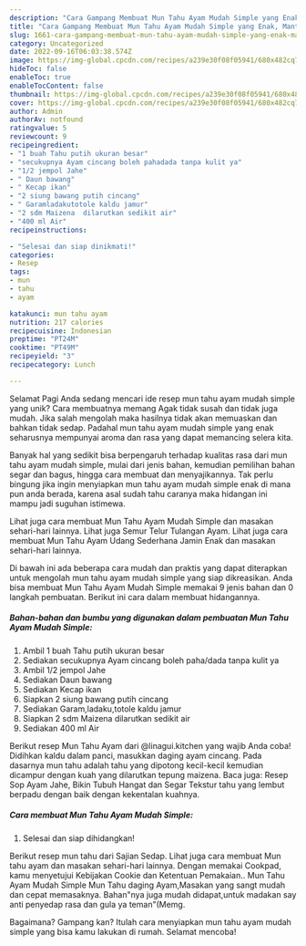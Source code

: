```yaml
---
description: "Cara Gampang Membuat Mun Tahu Ayam Mudah Simple yang Enak, Mantap"
title: "Cara Gampang Membuat Mun Tahu Ayam Mudah Simple yang Enak, Mantap"
slug: 1661-cara-gampang-membuat-mun-tahu-ayam-mudah-simple-yang-enak-mantap
category: Uncategorized
date: 2022-09-16T06:03:38.574Z
image: https://img-global.cpcdn.com/recipes/a239e30f08f05941/680x482cq70/mun-tahu-ayam-mudah-simple-foto-resep-utama.jpg
hideToc: false
enableToc: true
enableTocContent: false
thumbnail: https://img-global.cpcdn.com/recipes/a239e30f08f05941/680x482cq70/mun-tahu-ayam-mudah-simple-foto-resep-utama.jpg
cover: https://img-global.cpcdn.com/recipes/a239e30f08f05941/680x482cq70/mun-tahu-ayam-mudah-simple-foto-resep-utama.jpg
author: Admin
authorAv: notfound
ratingvalue: 5
reviewcount: 9
recipeingredient:
- "1 buah Tahu putih ukuran besar"
- "secukupnya Ayam cincang boleh pahadada tanpa kulit ya"
- "1/2 jempol Jahe"
- " Daun bawang"
- " Kecap ikan"
- "2 siung bawang putih cincang"
- " Garamladakutotole kaldu jamur"
- "2 sdm Maizena  dilarutkan sedikit air"
- "400 ml Air"
recipeinstructions:

- "Selesai dan siap dinikmati!"
categories:
- Resep
tags:
- mun
- tahu
- ayam

katakunci: mun tahu ayam 
nutrition: 217 calories
recipecuisine: Indonesian
preptime: "PT24M"
cooktime: "PT49M"
recipeyield: "3"
recipecategory: Lunch

---
```



Selamat Pagi Anda sedang mencari ide resep mun tahu ayam mudah simple yang unik? Cara membuatnya memang Agak tidak susah dan tidak juga mudah. Jika salah mengolah maka hasilnya tidak akan memuaskan dan bahkan tidak sedap. Padahal mun tahu ayam mudah simple yang enak seharusnya mempunyai aroma dan rasa yang dapat memancing selera kita.


Banyak hal yang sedikit bisa berpengaruh terhadap kualitas rasa dari mun tahu ayam mudah simple, mulai dari jenis bahan, kemudian pemilihan bahan segar dan bagus, hingga cara membuat dan menyajikannya. Tak perlu bingung jika ingin menyiapkan mun tahu ayam mudah simple enak di mana pun anda berada, karena asal sudah tahu caranya maka hidangan ini mampu jadi suguhan istimewa.

Lihat juga cara membuat Mun Tahu Ayam Mudah Simple dan masakan sehari-hari lainnya. Lihat juga Semur Telur Tulangan Ayam. Lihat juga cara membuat Mun Tahu Ayam Udang Sederhana Jamin Enak dan masakan sehari-hari lainnya.


Di bawah ini ada beberapa cara mudah dan praktis yang dapat diterapkan untuk mengolah mun tahu ayam mudah simple yang siap dikreasikan. Anda bisa membuat Mun Tahu Ayam Mudah Simple memakai 9 jenis bahan dan 0 langkah pembuatan. Berikut ini cara dalam membuat hidangannya.

<!--inarticleads1-->

##### Bahan-bahan dan bumbu yang digunakan dalam pembuatan Mun Tahu Ayam Mudah Simple:

1. Ambil 1 buah Tahu putih ukuran besar
1. Sediakan secukupnya Ayam cincang boleh paha/dada tanpa kulit ya
1. Ambil 1/2 jempol Jahe
1. Sediakan  Daun bawang
1. Sediakan  Kecap ikan
1. Siapkan 2 siung bawang putih cincang
1. Sediakan  Garam,ladaku,totole kaldu jamur
1. Siapkan 2 sdm Maizena  dilarutkan sedikit air
1. Sediakan 400 ml Air


Berikut resep Mun Tahu Ayam dari @linagui.kitchen yang wajib Anda coba! Didihkan kaldu dalam panci, masukkan daging ayam cincang. Pada dasarnya mun tahu adalah tahu yang dipotong kecil-kecil kemudian dicampur dengan kuah yang dilarutkan tepung maizena. Baca juga: Resep Sop Ayam Jahe, Bikin Tubuh Hangat dan Segar Tekstur tahu yang lembut berpadu dengan baik dengan kekentalan kuahnya. 

<!--inarticleads2-->

##### Cara membuat Mun Tahu Ayam Mudah Simple:


1. Selesai dan siap dihidangkan!

Berikut resep mun tahu dari Sajian Sedap. Lihat juga cara membuat Mun tahu ayam dan masakan sehari-hari lainnya. Dengan memakai Cookpad, kamu menyetujui Kebijakan Cookie dan Ketentuan Pemakaian.. Mun Tahu Ayam Mudah Simple Mun Tahu daging Ayam,Masakan yang sangt mudah dan cepat memasaknya. Bahan&#34;nya juga mudah didapat,untuk madakan say anti penyedap rasa dan gula ya teman&#34;(Memg. 

Bagaimana? Gampang kan? Itulah cara menyiapkan mun tahu ayam mudah simple yang bisa kamu lakukan di rumah. Selamat mencoba!
